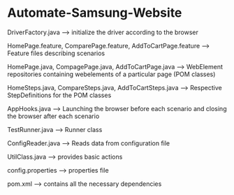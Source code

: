 # Automate-Samsung-Website

DriverFactory.java --> initialize the driver according to the browser

HomePage.feature, ComparePage.feature, AddToCartPage.feature --> Feature files describing scenarios

HomePage.java, CompagePage.java, AddToCartPage.java --> WebElement repositories containing webelements of a particular page (POM classes)

HomeSteps.java, CompareSteps.java, AddToCartSteps.java --> Respective StepDefinitions for the POM classes

AppHooks.java --> Launching the browser before each scenario and closing the browser after each scenario

TestRunner.java --> Runner class 

ConfigReader.java --> Reads data from configuration file

UtilClass.java --> provides basic actions

config.properties --> properties file

pom.xml --> contains all the necessary dependencies
